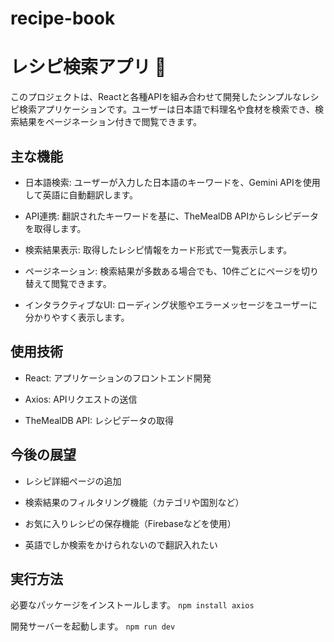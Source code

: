 # recipe-book

# レシピ検索アプリ 🍳
このプロジェクトは、Reactと各種APIを組み合わせて開発したシンプルなレシピ検索アプリケーションです。ユーザーは日本語で料理名や食材を検索でき、検索結果をページネーション付きで閲覧できます。

## 主な機能
- 日本語検索: ユーザーが入力した日本語のキーワードを、Gemini APIを使用して英語に自動翻訳します。

- API連携: 翻訳されたキーワードを基に、TheMealDB APIからレシピデータを取得します。

- 検索結果表示: 取得したレシピ情報をカード形式で一覧表示します。

- ページネーション: 検索結果が多数ある場合でも、10件ごとにページを切り替えて閲覧できます。

- インタラクティブなUI: ローディング状態やエラーメッセージをユーザーに分かりやすく表示します。

## 使用技術
- React: アプリケーションのフロントエンド開発

- Axios: APIリクエストの送信

- TheMealDB API: レシピデータの取得

## 今後の展望
- レシピ詳細ページの追加

- 検索結果のフィルタリング機能（カテゴリや国別など）

- お気に入りレシピの保存機能（Firebaseなどを使用）

- 英語でしか検索をかけられないので翻訳入れたい
  
## 実行方法
必要なパッケージをインストールします。
```npm install axios```

開発サーバーを起動します。
```npm run dev```
